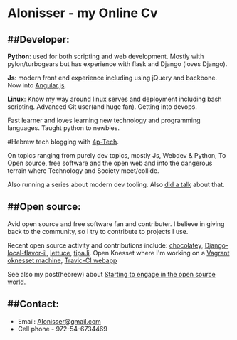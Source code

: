 Alonisser - my Online Cv
========================

##Developer:
------------
**Python**: used for both scripting and web development. Mostly with pylon/turbogears but has experience with flask and Django (loves Django).

**Js**: modern front end experience including using jQuery and backbone. Now into [Angular.js](http://angularjs.org/).

**Linux**: Know my way around linux serves and deployment including bash scripting. Advanced Git user(and huge fan). Getting into devops.

Fast learner and loves learning new technology and programming languages.
Taught python to newbies.

#Hebrew tech blogging with [4p-Tech](http://4p-tech.co.il/blog).

On topics ranging from purely dev topics, mostly Js, Webdev & Python, To Open source, free software and the open web and into the dangerous terrain where Technology and Society meet/collide.  

Also running a series about modern dev tooling. Also [did a talk](http://alonisser.github.io/better.js.development.flow/#1) about that.

##Open source:
--------------
Avid open source and free software fan and contributer. I believe in giving back to the community, so I try to contribute to projects I use.

Recent open source activity and contributions include: [chocolatey](https://github.com/chocolatey/chocolatey), [Django-local-flavor-il](https://github.com/django/django-localflavor-il), [lettuce](https://github.com/gabrielfalcao/lettuce), [tipa.li](https://github.com/alonisser/tiptipa). Open Knesset where I'm working on a [Vagrant oknesset machine](https://github.com/alonisser/Oknesset-vagrant), [Travic-CI webapp](https://github.com/travis-ci/travis-web)

See also my post(hebrew) about [Starting to engage in the open source world.](http://4p-tech.co.il/blog/?p=1594)

##Contact:
----------

* Email: Alonisser@gmail.com
* Cell phone - 972-54-6734469
